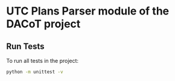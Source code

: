 # UTC Plans Parser module of the DACoT project

## Run Tests

To run all tests in the project:

```bash
python -m unittest -v
```
